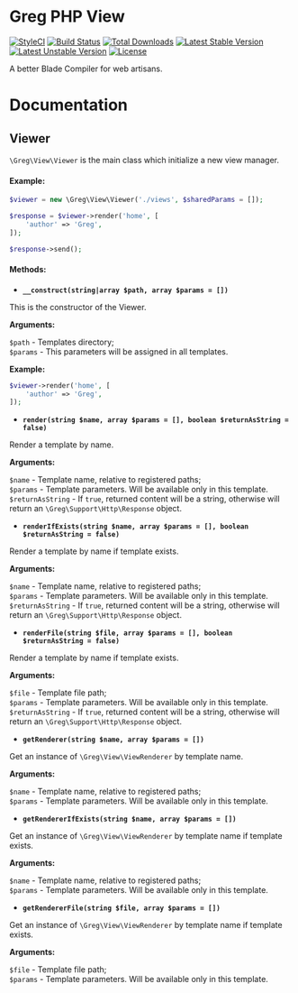# Greg PHP View

[![StyleCI](https://styleci.io/repos/70835580/shield?style=flat)](https://styleci.io/repos/70835580)
[![Build Status](https://travis-ci.org/greg-md/php-view.svg)](https://travis-ci.org/greg-md/php-view)
[![Total Downloads](https://poser.pugx.org/greg-md/php-view/d/total.svg)](https://packagist.org/packages/greg-md/php-view)
[![Latest Stable Version](https://poser.pugx.org/greg-md/php-view/v/stable.svg)](https://packagist.org/packages/greg-md/php-view)
[![Latest Unstable Version](https://poser.pugx.org/greg-md/php-view/v/unstable.svg)](https://packagist.org/packages/greg-md/php-view)
[![License](https://poser.pugx.org/greg-md/php-view/license.svg)](https://packagist.org/packages/greg-md/php-view)

A better Blade Compiler for web artisans.

# Documentation

## Viewer

`\Greg\View\Viewer` is the main class which initialize a new view manager.

#### Example:

```php
$viewer = new \Greg\View\Viewer('./views', $sharedParams = []);

$response = $viewer->render('home', [
    'author' => 'Greg',
]);

$response->send();
```

#### Methods:

- **`__construct(string|array $path, array $params = [])`** 

 This is the constructor of the Viewer.

 **Arguments:**

 `$path` - Templates directory;  
 `$params` - This parameters will be assigned in all templates.

 **Example:**

 ```php
 $viewer->render('home', [
     'author' => 'Greg',
 ]);
 ```

- **`render(string $name, array $params = [], boolean $returnAsString = false)`**

 Render a template by name.

 **Arguments:**

 `$name` - Template name, relative to registered paths;  
 `$params` - Template parameters. Will be available only in this template.  
 `$returnAsString` - If `true`, returned content will be a string, otherwise will return an `\Greg\Support\Http\Response` object.

- **`renderIfExists(string $name, array $params = [], boolean $returnAsString = false)`**

 Render a template by name if template exists.

 **Arguments:**

 `$name` - Template name, relative to registered paths;  
 `$params` - Template parameters. Will be available only in this template.  
 `$returnAsString` - If `true`, returned content will be a string, otherwise will return an `\Greg\Support\Http\Response` object.

- **`renderFile(string $file, array $params = [], boolean $returnAsString = false)`**

 Render a template by name if template exists.

 **Arguments:**

 `$file` - Template file path;  
 `$params` - Template parameters. Will be available only in this template.  
 `$returnAsString` - If `true`, returned content will be a string, otherwise will return an `\Greg\Support\Http\Response` object.

- **`getRenderer(string $name, array $params = [])`**

 Get an instance of `\Greg\View\ViewRenderer` by template name.

 **Arguments:**

 `$name` - Template name, relative to registered paths;  
 `$params` - Template parameters. Will be available only in this template.  

- **`getRendererIfExists(string $name, array $params = [])`**

 Get an instance of `\Greg\View\ViewRenderer` by template name if template exists.

 **Arguments:**

 `$name` - Template name, relative to registered paths;  
 `$params` - Template parameters. Will be available only in this template.  

- **`getRendererFile(string $file, array $params = [])`**

 Get an instance of `\Greg\View\ViewRenderer` by template name if template exists.

 **Arguments:**

 `$file` - Template file path;  
 `$params` - Template parameters. Will be available only in this template.  
